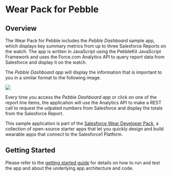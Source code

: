 Wear Pack for Pebble
===================



Overview
--------

The Wear Pack for Pebble includes the *Pebble Dashboard* sample app, which displays key summary metrics from up to three Salesforce Reports on the watch. The app is written in JavaScript using the PebbleKit JavaScript Framework and uses the Force.com Analytics API to query report data from Salesforce and display it on the watch.



The *Pebble Dashboard app* will display the information that is
important to you in a similar format to the following image.

![](<../../../Desktop/Screen Shot 2014-06-01 at 3.00.45 PM.png>)

Every time you access the *Pebble Dashboard app* or click on one of the
report line items, the application will use the Analytics API to make a REST
call to request the udpated numbers from Salesforce and display the totals from
the Salesforce Report.


This sample application is part of the <a href="http://developer.salesforce.com/wear" target="_blank">Salesforce Wear Developer Pack</a>, a collection of open-source starter apps that let you quickly design and build wearable apps that connect to the Salesforce1 Platform. 


Getting Started
--------
Please refer to the <a href="http://developer.salesforce.com/wear" target="_blank">getting started guide</a> for details on how to run and test the app and about the underlying app architecture and code.